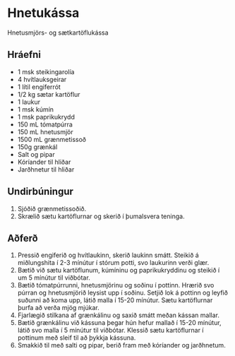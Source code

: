# Hnetukássa

Hnetusmjörs- og sætkartöflukássa

## Hráefni

* 1 msk steikingarolía
* 4 hvítlauksgeirar
* 1 lítil engiferrót
* 1/2 kg sætar kartöflur
* 1 laukur
* 1 msk kúmín
* 1 msk paprikukrydd
* 150 mL tómatpúrra
* 150 mL hnetusmjör
* 1500 mL grænmetissoð
* 150g grænkál
* Salt og pipar
* Kóríander til hliðar
* Jarðhnetur til hliðar

## Undirbúningur

1. Sjóðið grænmetissoðið.
2. Skrælið sætu kartöflurnar og skerið í þumalsvera teninga.

## Aðferð

1. Pressið engiferið og hvítlaukinn, skerið laukinn smátt. Steikið á miðlungshita í 2-3 mínútur í stórum potti, svo laukurinn verði glær.
2. Bætið við sætu kartöflunum, kúmíninu og paprikukryddinu og steikið í um 5 mínútur til viðbótar.
3. Bætið tómatpúrrunni, hnetusmjörinu og soðinu í pottinn. Hrærið svo púrran og hnetusmjörið leysist upp í soðinu. Setjið lok á pottinn og leyfið suðunni að koma upp, látið malla í 15-20 mínútur. Sætu kartöflurnar þurfa að verða mjög mjúkar.
4. Fjarlægið stilkana af grænkálinu og saxið smátt meðan kássan mallar.
5. Bætið grænkálinu við kássuna þegar hún hefur mallað í 15-20 mínútur, látið svo malla í 5 mínútur til viðbótar. Klessið sætu kartöflurnar í pottinum með sleif til að þykkja kássuna.
6. Smakkið til með salti og pipar, berið fram með kóríander og jarðhnetum.
